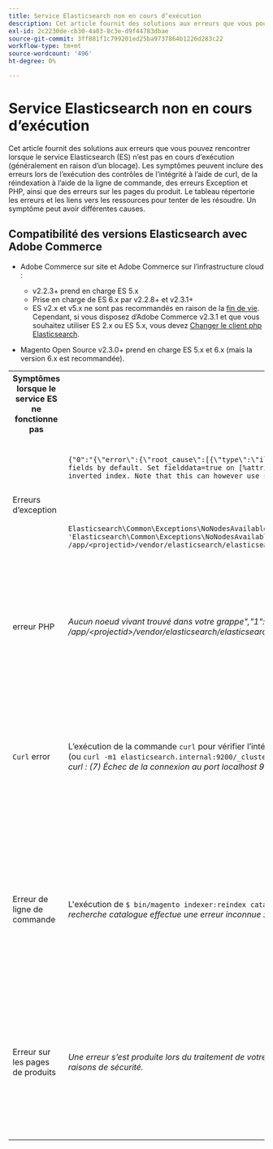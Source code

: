 ```yaml
---
title: Service Elasticsearch non en cours d’exécution
description: Cet article fournit des solutions aux erreurs que vous pouvez rencontrer lorsque le service Elasticsearch (ES) n’est pas en cours d’exécution (généralement en raison d’un blocage). Les symptômes peuvent inclure des erreurs lors de l’exécution des contrôles de l’intégrité à l’aide de curl, de la réindexation à l’aide de la ligne de commande, des erreurs Exception et PHP, ainsi que des erreurs sur les pages du produit. Le tableau répertorie les erreurs et les liens vers les ressources pour tenter de les résoudre. Un symptôme peut avoir différentes causes.
exl-id: 2c2230de-cb30-4a03-8c3e-d9f44783dbae
source-git-commit: 3ff881f1c799201ed25ba9737864b1226d283c22
workflow-type: tm+mt
source-wordcount: '496'
ht-degree: 0%

---
```


# Service Elasticsearch non en cours d’exécution

Cet article fournit des solutions aux erreurs que vous pouvez rencontrer lorsque le service Elasticsearch (ES) n’est pas en cours d’exécution (généralement en raison d’un blocage). Les symptômes peuvent inclure des erreurs lors de l’exécution des contrôles de l’intégrité à l’aide de curl, de la réindexation à l’aide de la ligne de commande, des erreurs Exception et PHP, ainsi que des erreurs sur les pages du produit. Le tableau répertorie les erreurs et les liens vers les ressources pour tenter de les résoudre. Un symptôme peut avoir différentes causes.

## Compatibilité des versions Elasticsearch avec Adobe Commerce

* Adobe Commerce sur site et Adobe Commerce sur l’infrastructure cloud :

   * v2.2.3+ prend en charge ES 5.x
   * Prise en charge de ES 6.x par v2.2.8+ et v2.3.1+
   * ES v2.x et v5.x ne sont pas recommandés en raison de la [fin de vie](https://www.elastic.co/support/eol). Cependant, si vous disposez d’Adobe Commerce v2.3.1 et que vous souhaitez utiliser ES 2.x ou ES 5.x, vous devez [Changer le client php Elasticsearch](https://devdocs.magento.com/guides/v2.3/config-guide/elasticsearch/es-downgrade.html).

* Magento Open Source v2.3.0+ prend en charge ES 5.x et 6.x (mais la version 6.x est recommandée).

<table>
<tr>
<th>Symptômes lorsque le service ES ne fonctionne pas</th>
<th>Détails</th>
<th>Ressources</th>
</tr>
<tr>
<td rowspan="3">Erreurs d’exception</td>
</tr>
<tr>
<td>
<code>{"0":"{\"error\":{\"root_cause\":[{\"type\":\"illegal_argument_exception\",\"reason\":\"Fielddata is disabled on text fields by default. Set fielddata=true on [%attribute_code%]] in order to load fielddata in memory by uninverting the inverted index. Note that this can however use significant memory.\"}]</code>
</td>
<td>
<a href="https://experienceleague.adobe.com/docs/commerce-knowledge-base/kb/troubleshooting/elasticsearch/elasticsearch-5-is-configured-but-search-page-does-not-load-with-fielddata-is-disabled...-error.html">Elasticsearch 5 est configuré, mais la page de recherche ne se charge pas avec "Field data is disabled..." erreur</a> dans notre base de connaissances de support.
</td>
</tr>
<tr>
<td>
<code>Elasticsearch\Common\Exceptions\NoNodesAvailableException: Noticed exception 'Elasticsearch\Common\Exceptions\NoNodesAvailableException' with message 'No alive nodes found in your cluster' in /app/&lt;projectid&gt;/vendor/elasticsearch/elasticsearch/src/Elasticsearch/ConnectionPool/StaticNoPingConnectionPool.php:51</code>
</td>
<td>
Les index Elasticsuite ne sont pas supprimés.  Voir <a href="https://experienceleague.adobe.com/docs/commerce-knowledge-base/kb/troubleshooting/elasticsearch/elasticsuite-tracking-indices-causes-problems-with-elasticsearch.html">Les index de suivi ElasticSuite entraînent des problèmes avec Elasticsearch</a> dans notre base de connaissances de prise en charge.
 </td>
</tr>
<tr>
<td>erreur PHP</td>
<td>
<i>Aucun noeud vivant trouvé dans votre grappe","1":"#0 /app/&lt;projectid&gt;/vendor/elasticsearch/elasticsearch/src/Elasticsearch/Transport.php</i>
</td>
<td rowspan="4">
<ul>
<li>Ressources pour un espace disque insuffisant :<ul>
<li><a href="https://www.cyberciti.biz/datacenter/linux-unix-bsd-osx-cannot-write-to-hard-disk/">8 conseils pour résoudre les problèmes de disque dur des systèmes Linux et Unix tels que Disque complet ou Impossible d’écrire sur le disque</a></li>
<li><a href="https://serverfault.com/questions/315181/df-says-disk-is-full-but-it-is-not">serverfault : df indique que le disque est saturé, mais qu’il ne l’est pas.</a></li>
<li><a href="https://unix.stackexchange.com/questions/125429/tracking-down-where-disk-space-has-gone-on-linux">unix.stackexchange.com : Suivi de l’emplacement de l’espace disque sous Linux ?</a></li>
<li>Les fichiers journaux ne sont pas suffisamment archivés régulièrement. Voir <a href="https://docs.magento.com/m2/ee/user_guide/system/action-log-archive.html#configure-the-log-archive">Configuration de l’archive de journaux</a> dans notre documentation destinée aux développeurs.</li>
<li>Les répertoires système de fichiers ne sont pas optimisés. Voir <a href="https://docs.magento.com/m2/ee/user_guide/system/file-optimization.html">Optimisation de fichier</a> dans notre documentation destinée aux développeurs.</li>
<li>Si les solutions présentées dans la documentation ci-dessus ne résolvent pas le problème, contactez votre équipe de compte d’Adobe pour demander un stockage supplémentaire.</li>
</ul>
</li>
<li>Si votre disque n’est pas saturé de stockage, mais que vous recevez toujours les messages d’erreur dans la colonne de gauche, <a href="/help/help-center-guide/help-center/magento-help-center-user-guide.md#submit-ticket"> envoyez un ticket d’assistance</a>.</li>
</ul>
<ul>
<li>Voir <a href="https://experienceleague.adobe.com/docs/commerce-knowledge-base/kb/troubleshooting/elasticsearch/elasticsuite-tracking-indices-causes-problems-with-elasticsearch.html">Les index de suivi ElasticSuite entraînent des problèmes avec Elasticsearch</a> dans notre base de connaissances de prise en charge.
</li>
</ul>
</td>
</tr>
<tr>
<td><code>Curl</code> error</td>
<td>L’exécution de la commande <code>curl</code> pour vérifier l’intégrité de l’Elasticsearch : <code>curl -m1 localhost:9200/_cluster/health?pretty</code> (ou <code>curl -m1 elasticsearch.internal:9200/_cluster/health?pretty</code> pour les comptes Starter) génère l’erreur suivante : <i>Erreur : curl : (7) Échec de la connexion au port localhost 9200 : connexion refusée</i> </td>
</tr>
<tr>
<td>Erreur de ligne de commande</td>
<td>L'exécution de <code>$ bin/magento indexer:reindex catalogsearch_fulltext</code> génère cette erreur <i>Le processus d'indexation de la recherche catalogue effectue une erreur inconnue :
        Aucun noeud actif trouvé dans votre grappe</i>
</td>
</tr>
<tr>
<td>Erreur sur les pages de produits
</td>
<td><i>Une erreur s’est produite lors du traitement de votre requête.
      L’impression d’exception est désactivée par défaut pour des raisons de sécurité.</code></i>
</tr>
</table>

